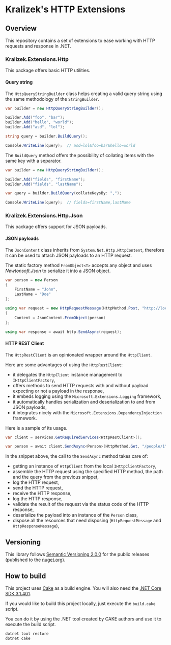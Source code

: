 # Kralizek's HTTP Extensions

## Overview

This repository contains a set of extensions to ease working with HTTP requests and response in .NET.

### Kralizek.Extensions.Http

This package offers basic HTTP utilities.

#### Query string

The `HttpQueryStringBuilder` class helps creating a valid query string using the same methodology of the `StringBuilder`.

```csharp
var builder = new HttpQueryStringBuilder();

builder.Add("foo", "bar");
builder.Add("hello", "world");
builder.Add("asd", "lol");

string query = builder.BuildQuery();

Console.WriteLine(query);  // asd=lol&foo=bar&hello=world
```

The `BuildQuery` method offers the possibility of collating items with the same key with a separator.

```csharp
var builder = new HttpQueryStringBuilder();

builder.Add("fields", "firstName");
builder.Add("fields", "lastName");

var query = builder.BuildQuery(collateKeysBy: ",");

Console.WriteLine(query);  // fields=firstName,lastName
```

### Kralizek.Extensions.Http.Json

This package offers support for JSON payloads.

#### JSON payloads

The `JsonContent` class inherits from `System.Net.Http.HttpContent`, therefore it can be used to attach JSON payloads to an HTTP request.

The static factory method `FromObject<T>` accepts any object and uses _Newtonsoft.Json_ to serialize it into a JSON object.

```csharp
var person = new Person
{
    FirstName = "John",
    LastName = "Doe"
};

using var request = new HttpRequestMessage(HttpMethod.Post, "http://localtest.me:8080") 
{
    Content = JsonContent.FromObject(person)
};

using var response = await http.SendAsync(request);
```

#### HTTP REST Client

The `HttpRestClient` is an opinionated wrapper around the `HttpClient`.

Here are some advantages of using the `HttpRestClient`:

- it delegates the `HttpClient` instance management to `IHttpClientFactory`,
- offers methods to send HTTP requests with and without payload expecting or not a payload in the response,
- it embeds logging using the `Microsoft.Extensions.Logging` framework,
- it automatically handles serialization and deserialization to and from JSON payloads,
- it integrates nicely with the `Microsoft.Extensions.DependencyInjection` framework.

Here is a sample of its usage.

```csharp
var client = services.GetRequiredServices<HttpRestClient>();

var person = await client.SendAsync<Person>(HttpMethod.Get, "/people/1", query);
```

In the snippet above, the call to the `SendAsync` method takes care of:

- getting an instance of `HttpClient` from the local `IHttpClientFactory`,
- assemble the HTTP request using the specified HTTP method, the path and the query from the previous snippet,
- log the HTTP request,
- send the HTTP request,
- receive the HTTP response,
- log the HTTP response,
- validate the result of the request via the status code of the HTTP response,
- deserialize the payload into an instance of the `Person` class,
- dispose all the resources that need disposing (`HttpRequestMessage` and `HttpResponseMessage`),

## Versioning

This library follows [Semantic Versioning 2.0.0](http://semver.org/spec/v2.0.0.html) for the public releases (published to the [nuget.org](https://www.nuget.org/)).


## How to build

This project uses [Cake](https://cakebuild.net/) as a build engine. You will also need the [.NET Core SDK 3.1.401](https://dotnet.microsoft.com/).

If you would like to build this project locally, just execute the `build.cake` script.

You can do it by using the .NET tool created by CAKE authors and use it to execute the build script.

```powershell
dotnet tool restore
dotnet cake
```
